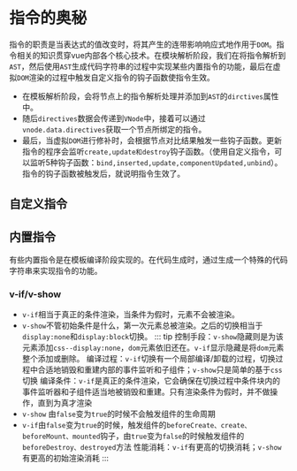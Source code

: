 # 指令的奥秘
指令的职责是当表达式的值改变时，将其产生的连带影响响应式地作用于`DOM`。指令相关的知识贯穿vue内部各个核心技术。在模块解析阶段，我们在将指令解析到`AST`，然后使用`AST`生成代码字符串的过程中实现某些内置指令的功能，最后在虚拟`DOM`渲染的过程中触发自定义指令的钩子函数使指令生效。

- 在模板解析阶段，会将节点上的指令解析处理并添加到`AST`的`dirctives`属性中。
- 随后`directives`数据会传递到`VNode`中，接着可以通过`vnode.data.directives`获取一个节点所绑定的指令。
- 最后，当虚拟`DOM`进行修补时，会根据节点对比结果触发一些钩子函数。更新指令的程序会监听`create,update和destroy`钩子函数。（使用自定义指令，可以监听5种钩子函数：`bind,inserted,update,componentUpdated,unbind`）。指令的钩子函数被触发后，就说明指令生效了。

## 自定义指令
## 内置指令
有些内置指令是在模板编译阶段实现的。在代码生成时，通过生成一个特殊的代码字符串来实现指令的功能。
### v-if/v-show
- `v-if`相当于真正的条件渲染，当条件为假时，元素不会被渲染。
- `v-show`不管初始条件是什么，第一次元素总被渲染。之后的切换相当于`display:none`和`display:block`切换。
::: tip
控制手段：`v-show`隐藏则是为该元素添加`css--display:none`，`dom`元素依旧还在。`v-if`显示隐藏是将`dom`元素整个添加或删除。
编译过程：`v-if`切换有一个局部编译/卸载的过程，切换过程中合适地销毁和重建内部的事件监听和子组件；`v-show`只是简单的基于`css`切换
编译条件：`v-if`是真正的条件渲染，它会确保在切换过程中条件块内的事件监听器和子组件适当地被销毁和重建。只有渲染条件为假时，并不做操作，直到为真才渲染
- `v-show` 由`false`变为`true`的时候不会触发组件的生命周期
- `v-if`由`false`变为`true`的时候，触发组件的`beforeCreate、create、beforeMount、mounted`钩子，由`true`变为`false`的时候触发组件的`beforeDestroy、destroyed`方法
性能消耗：`v-if`有更高的切换消耗；`v-show`有更高的初始渲染消耗
:::

